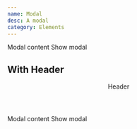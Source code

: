 ```yaml
---
name: Modal
desc: A modal
category: Elements
---
```


<core-knobs  element="core-modal">
<core-modal id="modal">
  Modal content
</core-modal>
<core-button onclick="modal.show()">Show modal</core-button>
</core-knobs>

## With Header

<core-knobs hideTabs  element="core-modal">
<core-modal id="modalTwo">
<header slot="header">Header</header>
  Modal content
</core-modal>
<core-button onclick="modalTwo.show()">Show modal</core-button>
</core-knobs>
